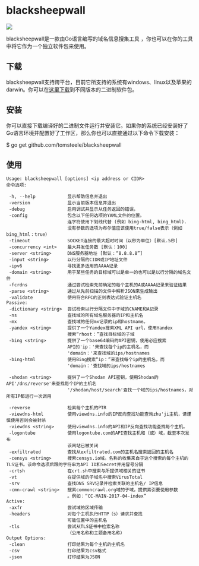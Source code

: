blacksheepwall
===

[![](https://godoc.org/github.com/tomsteele/blacksheepwall/bsw?status.svg)](http://godoc.org/github.com/tomsteele/blacksheepwall/bsw)

blacksheepwall是一款由Go语言编写的域名信息搜集工具 ，你也可以在你的工具中将它作为一个独立软件包来使用。

## 下载

blacksheepwall支持跨平台，目前它所支持的系统有windows、linux以及苹果的darwin。你可以在[这里下载](https://github.com/tomsteele/blacksheepwall/releases/tag/v3.3.0)到不同版本的二进制软件包。

## 安装

你可以直接下载编译好的二进制文件运行并安装它。如果你的系统已经安装好了Go语言环境并配置好了工作区，那么你也可以直接通过以下命令下载安装：

$ go get github.com/tomsteele/blacksheepwall

## 使用

```
Usage: blacksheepwall [options] <ip address or CIDR>
命令选项:

 -h, --help            显示帮助信息并退出
 -version              显示当前版本信息并退出
 -debug                启用调试并显示从任务返回的错误。
 -config               包含以下任何选项的YAML文件的位置。
                       连字符使用下划线代替 (例如 bing-html, bing_html).
                       没有参数的选项为布尔值应该使用true/false表示（例如bing_html：true）
 -timeout              SOCKET连接的最大超时时间（以秒为单位）[默认.5秒]
 -concurrency <int>    最大并发任务数 [默认：100]
 -server <string>      DNS服务器地址 [默认：“8.8.8.8”]
 -input <string>       以行分隔的CIDR或IP地址文件
 -ipv6                 寻找更多适用的AAAA记录
 -domain <string>      用于某些任务的目标域可以是单一的也可以是以行分隔的域名文件
 -fcrdns               通过尝试检索先前确定的每个主机的A或AAAA记录来验证结果
 -parse <string>       通过从先前扫描的文件中解析JSON来生成输出
 -validate             使用符合RFC的正则表达式验证主机名
Passive:
 -dictionary <string>  尝试检索以行分隔文件中子域的CNAME和A记录
 -ns                   查找域的所有域名服务器的IP和主机名
 -mx                   查找域的任何mx记录的ip和hostmame。
 -yandex <string>      提供了一个Yandex搜索XML API url，使用Yandex
                       搜索“rhost：”查找目标域的子域
 -bing <string>        提供了一个base64编码的API密钥，使用必应搜索
                       API的'ip：'来查找每个ip的主机名，而
                       'domain：'来查找域的ips/hostnames
 -bing-html            使用Bing搜索“ip：”来查找每个ip的主机名，而
                       'domain：'查找域的ips/hostnames
                       
 -shodan <string>      提供了一个Shodan API密钥，使用Shodan的API'/dns/reverse'来查找每个IP的主机名
                       '/shodan/host/search'查找一个域的ips/hostnames，对所有IP都进行一次调用
                       
 -reverse              检索每个主机的PTR
 -viewdns-html         使用viewdns.info的IP反向查找功能查询zhu'ji主机，请谨慎使用否则会被封杀
 -viewdns <string>     使用viewdns.info的API和IP反向查找功能查找每个主机。
 -logontube            使用logontube.com的API查找主机和（或）域，截至本次发布
                       该网站已被关闭
 -exfiltrated          查找从exfiltrated.com的主机名搜索返回的主机名
 -censys <string>      搜索censys.io域。名称的收集来自于这个搜索的每个主机的TLS证书。该命令选项后跟的字符串为API ID和Secret并用冒号分隔
 -crtsh                在crt.sh中搜索与所提供域相关的证书
 -vt                   在提供域的子域名中搜索VirusTotal
 -srv                  查找DNS SRV记录并检索关联的主机名/ IP信息
 -cmn-crawl <string>   搜索commoncrawl.org域的子域。提供索引要使用参数
                       。例如：“CC-MAIN-2017-04-index”
Active:
 -axfr                 尝试域的区域传输
 -headers              对每个主机执行HTTP（s）请求并查找
                       可能位置中的主机名
 -tls                  尝试从TLS证书中检索名称
                       （公用名称和主题备用名称）
Output Options:
 -clean                打印结果为每个主机的主机名
 -csv                  打印结果为csv格式
 -json                 打印结果为JSON
 ```
